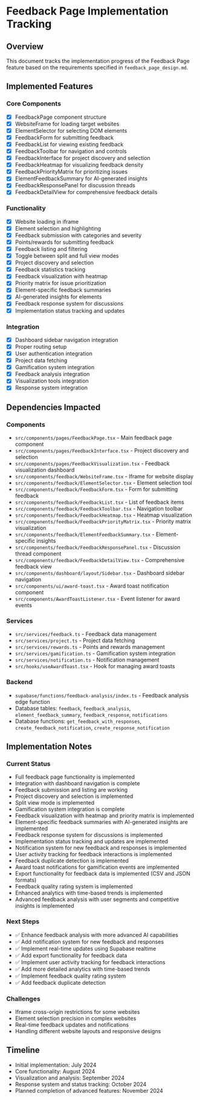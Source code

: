 # Feedback Page Implementation Tracking

## Overview
This document tracks the implementation progress of the Feedback Page feature based on the requirements specified in `feedback_page_design.md`.

## Implemented Features

### Core Components
- [x] FeedbackPage component structure
- [x] WebsiteFrame for loading target websites
- [x] ElementSelector for selecting DOM elements
- [x] FeedbackForm for submitting feedback
- [x] FeedbackList for viewing existing feedback
- [x] FeedbackToolbar for navigation and controls
- [x] FeedbackInterface for project discovery and selection
- [x] FeedbackHeatmap for visualizing feedback density
- [x] FeedbackPriorityMatrix for prioritizing issues
- [x] ElementFeedbackSummary for AI-generated insights
- [x] FeedbackResponsePanel for discussion threads
- [x] FeedbackDetailView for comprehensive feedback details

### Functionality
- [x] Website loading in iframe
- [x] Element selection and highlighting
- [x] Feedback submission with categories and severity
- [x] Points/rewards for submitting feedback
- [x] Feedback listing and filtering
- [x] Toggle between split and full view modes
- [x] Project discovery and selection
- [x] Feedback statistics tracking
- [x] Feedback visualization with heatmap
- [x] Priority matrix for issue prioritization
- [x] Element-specific feedback summaries
- [x] AI-generated insights for elements
- [x] Feedback response system for discussions
- [x] Implementation status tracking and updates

### Integration
- [x] Dashboard sidebar navigation integration
- [x] Proper routing setup
- [x] User authentication integration
- [x] Project data fetching
- [x] Gamification system integration
- [x] Feedback analysis integration
- [x] Visualization tools integration
- [x] Response system integration

## Dependencies Impacted

### Components
- `src/components/pages/FeedbackPage.tsx` - Main feedback page component
- `src/components/pages/FeedbackInterface.tsx` - Project discovery and selection
- `src/components/pages/FeedbackVisualization.tsx` - Feedback visualization dashboard
- `src/components/feedback/WebsiteFrame.tsx` - Iframe for website display
- `src/components/feedback/ElementSelector.tsx` - Element selection tool
- `src/components/feedback/FeedbackForm.tsx` - Form for submitting feedback
- `src/components/feedback/FeedbackList.tsx` - List of feedback items
- `src/components/feedback/FeedbackToolbar.tsx` - Navigation toolbar
- `src/components/feedback/FeedbackHeatmap.tsx` - Heatmap visualization
- `src/components/feedback/FeedbackPriorityMatrix.tsx` - Priority matrix visualization
- `src/components/feedback/ElementFeedbackSummary.tsx` - Element-specific insights
- `src/components/feedback/FeedbackResponsePanel.tsx` - Discussion thread component
- `src/components/feedback/FeedbackDetailView.tsx` - Comprehensive feedback view
- `src/components/dashboard/layout/Sidebar.tsx` - Dashboard sidebar navigation
- `src/components/ui/award-toast.tsx` - Award toast notification component
- `src/components/AwardToastListener.tsx` - Event listener for award events

### Services
- `src/services/feedback.ts` - Feedback data management
- `src/services/project.ts` - Project data fetching
- `src/services/rewards.ts` - Points and rewards management
- `src/services/gamification.ts` - Gamification system integration
- `src/services/notification.ts` - Notification management
- `src/hooks/useAwardToast.tsx` - Hook for managing award toasts

### Backend
- `supabase/functions/feedback-analysis/index.ts` - Feedback analysis edge function
- Database tables: `feedback`, `feedback_analysis`, `element_feedback_summary`, `feedback_response`, `notifications`
- Database functions: `get_feedback_with_responses`, `create_feedback_notification`, `create_response_notification`

## Implementation Notes

### Current Status
- Full feedback page functionality is implemented
- Integration with dashboard navigation is complete
- Feedback submission and listing are working
- Project discovery and selection is implemented
- Split view mode is implemented
- Gamification system integration is complete
- Feedback visualization with heatmap and priority matrix is implemented
- Element-specific feedback summaries with AI-generated insights are implemented
- Feedback response system for discussions is implemented
- Implementation status tracking and updates are implemented
- Notification system for new feedback and responses is implemented
- User activity tracking for feedback interactions is implemented
- Feedback duplicate detection is implemented
- Award toast notifications for gamification events are implemented
- Export functionality for feedback data is implemented (CSV and JSON formats)
- Feedback quality rating system is implemented
- Enhanced analytics with time-based trends is implemented
- Advanced feedback analysis with user segments and competitive insights is implemented

### Next Steps
- ✅ Enhance feedback analysis with more advanced AI capabilities
- ✅ Add notification system for new feedback and responses
- ✅ Implement real-time updates using Supabase realtime
- ✅ Add export functionality for feedback data
- ✅ Implement user activity tracking for feedback interactions
- ✅ Add more detailed analytics with time-based trends
- ✅ Implement feedback quality rating system
- ✅ Add feedback duplicate detection

### Challenges
- Iframe cross-origin restrictions for some websites
- Element selection precision in complex websites
- Real-time feedback updates and notifications
- Handling different website layouts and responsive designs

## Timeline
- Initial implementation: July 2024
- Core functionality: August 2024
- Visualization and analysis: September 2024
- Response system and status tracking: October 2024
- Planned completion of advanced features: November 2024